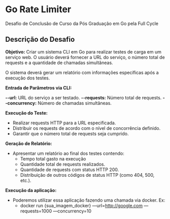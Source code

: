 # Go Rate Limiter

Desafio de Conclusão de Curso da Pós Graduação em Go pela Full Cycle

## Descrição do Desafio

**Objetivo:** Criar um sistema CLI em Go para realizar testes de carga em um serviço web. O usuário deverá fornecer a URL do serviço, o número total de requests e a quantidade de chamadas simultâneas.

O sistema deverá gerar um relatório com informações específicas após a execução dos testes.

**Entrada de Parâmetros via CLI:**

**--url:** URL do serviço a ser testado.
**--requests:** Número total de requests.
**--concurrency:** Número de chamadas simultâneas.

**Execução do Teste:**

- Realizar requests HTTP para a URL especificada.
- Distribuir os requests de acordo com o nível de concorrência definido.
- Garantir que o número total de requests seja cumprido.

**Geração de Relatório:**

- Apresentar um relatório ao final dos testes contendo:
  - Tempo total gasto na execução
  - Quantidade total de requests realizados.
  - Quantidade de requests com status HTTP 200.
  - Distribuição de outros códigos de status HTTP (como 404, 500, etc.).

**Execução da aplicação:**

- Poderemos utilizar essa aplicação fazendo uma chamada via docker. Ex:
  - docker run {sua_imagem_docker} —url=<http://google.com> —requests=1000 —concurrency=10
